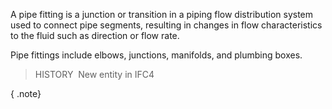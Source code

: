 ﻿A pipe fitting is a junction or transition in a piping flow distribution system used to connect pipe segments, resulting in changes in flow characteristics to the fluid such as direction or flow rate.

Pipe fittings include elbows, junctions, manifolds, and plumbing boxes.

> HISTORY&nbsp; New entity in IFC4

{ .note}
>